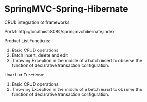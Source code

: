# SpringMVC-Spring-Hibernate
CRUD integration of frameworks

Portal: http://localhost:8080/springmvchibernate/index

Product List Functions: 
  1. Basic CRUD operations
  2. Batch insert, delete and edit
  3. Throwing Exception in the middle of a batch insert to observe the function of declarative transaction configuration.


User List Functions: 
  1. Basic CRUD operations
  2. Throwing Exception in the middle of a batch insert to observe the function of declarative transaction configuration.
